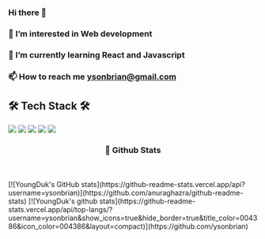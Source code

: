

### Hi there 👋
### 👀 I’m interested in Web development
### 🌱 I’m currently learning React and Javascript
### 📫 How to reach me ysonbrian@gmail.com

 <!-- [![Hits](https://hits.seeyoufarm.com/api/count/incr/badge.svg?url=https%3A%2F%2Fgithub.com%2Fhyjoong&count_bg=%2379C83D&title_bg=%23555555&icon=&icon_color=%23E7E7E7&title=hits&edge_flat=false)](https://hits.seeyoufarm.com) -->
  ## 🛠 Tech Stack 🛠
 
  <img src="https://img.shields.io/badge/HTML-E34F26?style=flat-square&logo=HTML5&logoColor=white"/></a>
  <img src="https://img.shields.io/badge/CSS-1572B6?style=flat-square&logo=CSS3&logoColor=white"/></a>
  <img src="https://img.shields.io/badge/Sass-CC6699?style=flat-square&logo=Sass&logoColor=white"/></a>
  <img src="https://img.shields.io/badge/Javascript-ffb13b?style=flat-square&logo=javascript&logoColor=white"/></a>
  <img src="https://img.shields.io/badge/React-61DAFB?style=flat-square&logo=React&logoColor=white"/></a>
    
  <h3 align="center">📌 Github Stats</h3>
  <br />
  <br />
  [![YoungDuk's GitHub stats](https://github-readme-stats.vercel.app/api?username=ysonbrian)](https://github.com/anuraghazra/github-readme-stats)
  [![YoungDuk's github stats](https://github-readme-stats.vercel.app/api/top-langs/?username=ysonbrian&show_icons=true&hide_border=true&title_color=004386&icon_color=004386&layout=compact)](https://github.com/ysonbrian)
 
